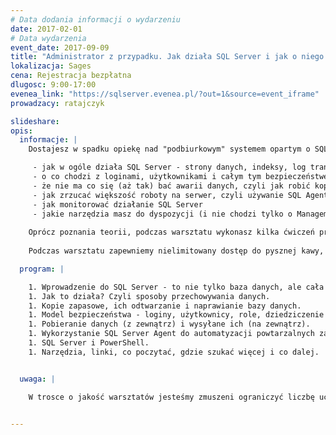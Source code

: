 ```yaml
---
# Data dodania informacji o wydarzeniu
date: 2017-02-01
# Data wydarzenia
event_date: 2017-09-09
title: "Administrator z przypadku. Jak działa SQL Server i jak o niego dbać"
lokalizacja: Sages
cena: Rejestracja bezpłatna
dlugosc: 9:00-17:00
evenea_link: "https://sqlserver.evenea.pl/?out=1&source=event_iframe"
prowadzacy: ratajczyk

slideshare:
opis:
  informacje: |
    Dostajesz w spadku opiekę nad "podbiurkowym" systemem opartym o SQL Server po poprzednim pracowniku, ale nie za bardzo wiesz, jak ta baza danych działa? Zaczynasz pracę z SQL Server jako Junior DBA, albo chcesz uporządkować swoją wiedzę o podstawach? W takim razie zapraszamy Cię na jednodniowy warsztat, w którym pokażemy Ci między innymi:

     - jak w ogóle działa SQL Server - strony danych, indeksy, log transakcyjny
     - o co chodzi z loginami, użytkownikami i całym tym bezpieczeństwem
     - że nie ma co się (aż tak) bać awarii danych, czyli jak robić kopie zapasowe, testować je i odtwarzać
     - jak zrzucać większość roboty na serwer, czyli używanie SQL Agenta
     - jak monitorować działanie SQL Server
     - jakie narzędzia masz do dyspozycji (i nie chodzi tylko o Management Studio)
 
    Oprócz poznania teorii, podczas warsztatu wykonasz kilka ćwiczeń praktycznych - część takich, których być może boisz się zrobić w czasie pracy, żeby niczego nie zepsuć. 
    
    Podczas warsztatu zapewniemy nielimitowany dostęp do pysznej kawy, a także pizzę w porze obiadowej.

  program: |

    1. Wprowadzenie do SQL Server - to nie tylko baza danych, ale cała platforma.
    1. Jak to działa? Czyli sposoby przechowywania danych.
    1. Kopie zapasowe, ich odtwarzanie i naprawianie bazy danych.
    1. Model bezpieczeństwa - loginy, użytkownicy, role, dziedziczenie uprawnień.
    1. Pobieranie danych (z zewnątrz) i wysyłane ich (na zewnątrz).
    1. Wykorzystanie SQL Server Agent do automatyzacji powtarzalnych zadań.
    1. SQL Server i PowerShell.
    1. Narzędzia, linki, co poczytać, gdzie szukać więcej i co dalej.


  uwaga: |

    W trosce o jakość warsztatów jesteśmy zmuszeni ograniczyć liczbę uczestników. **Kwalifikacja odbywa się na podstawie odpowiedzi udzielonych w formularzu zgłoszeniowym oraz - w dalszym kroku - kolejności zgłoszeń.** Potwierdzenie udziału w warsztatach wraz z instrukcją przygotowania środowiska otrzymasz najpóźniej na 7 dni przed planowaną datą wydarzenia.
 

---
```

